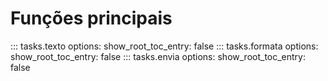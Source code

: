 # Funções principais
::: tasks.texto
    options:
      show_root_toc_entry: false 
::: tasks.formata
    options:
      show_root_toc_entry: false
::: tasks.envia
    options:
      show_root_toc_entry: false